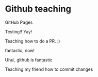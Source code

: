 # Github teaching
GitHub Pages

Testing!! Yay!

Teaching how to do a PR. :)

fantastic, now!

Uhul, github is fantastic

Teaching my friend how to commit changes
